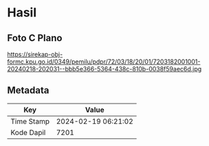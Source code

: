 # Hasil

## Foto C Plano

https://sirekap-obj-formc.kpu.go.id/0349/pemilu/pdpr/72/03/18/20/01/7203182001001-20240218-202031--bbb5e366-5364-438c-810b-0038f59aec6d.jpg


## Metadata

| Key        | Value               |
| ---------- | ------------------- |
| Time Stamp | 2024-02-19 06:21:02 |
| Kode Dapil | 7201                |



